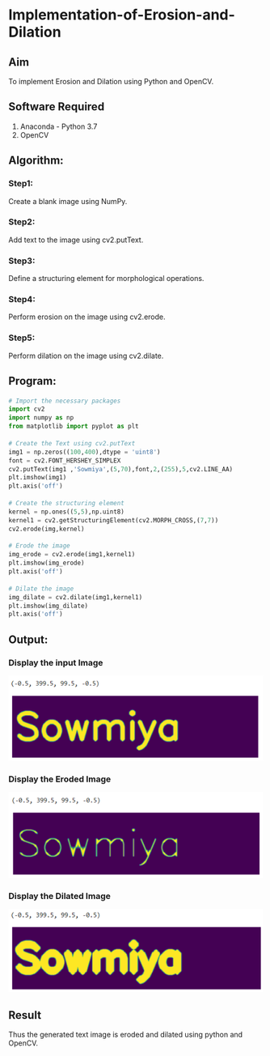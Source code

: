# Implementation-of-Erosion-and-Dilation
## Aim
To implement Erosion and Dilation using Python and OpenCV.
## Software Required
1. Anaconda - Python 3.7
2. OpenCV
## Algorithm:
### Step1:
Create a blank image using NumPy.
    
### Step2:
Add text to the image using cv2.putText.


### Step3:
Define a structuring element for morphological operations.


### Step4:
Perform erosion on the image using cv2.erode.
### Step5:
Perform dilation on the image using cv2.dilate.

 
## Program:

``` Python
# Import the necessary packages
import cv2
import numpy as np
from matplotlib import pyplot as plt

# Create the Text using cv2.putText
img1 = np.zeros((100,400),dtype = 'uint8')
font = cv2.FONT_HERSHEY_SIMPLEX
cv2.putText(img1 ,'Sowmiya',(5,70),font,2,(255),5,cv2.LINE_AA)
plt.imshow(img1)
plt.axis('off')    

# Create the structuring element
kernel = np.ones((5,5),np.uint8)
kernel1 = cv2.getStructuringElement(cv2.MORPH_CROSS,(7,7))
cv2.erode(img,kernel)

# Erode the image
img_erode = cv2.erode(img1,kernel1)
plt.imshow(img_erode)
plt.axis('off')

# Dilate the image
img_dilate = cv2.dilate(img1,kernel1)
plt.imshow(img_dilate)
plt.axis('off')

```
## Output:

### Display the input Image
![op](./a1.png)

### Display the Eroded Image
![op](./a2.png)

### Display the Dilated Image
![op](./a3.png)

## Result
Thus the generated text image is eroded and dilated using python and OpenCV.
